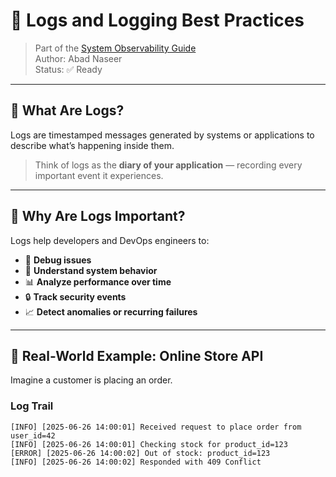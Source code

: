 # 📄 Logs and Logging Best Practices

> Part of the [System Observability Guide](../)  
> Author: Abad Naseer  
> Status: ✅ Ready

---

## 🧾 What Are Logs?

Logs are timestamped messages generated by systems or applications to describe what’s happening inside them.

> Think of logs as the **diary of your application** — recording every important event it experiences.

---

## 🤔 Why Are Logs Important?

Logs help developers and DevOps engineers to:

- 🐞 **Debug issues**
- 🧠 **Understand system behavior**
- 📊 **Analyze performance over time**
- 🔒 **Track security events**
- 📈 **Detect anomalies or recurring failures**

---

## 🧪 Real-World Example: Online Store API

Imagine a customer is placing an order.

### Log Trail

```text
[INFO] [2025-06-26 14:00:01] Received request to place order from user_id=42
[INFO] [2025-06-26 14:00:01] Checking stock for product_id=123
[ERROR] [2025-06-26 14:00:02] Out of stock: product_id=123
[INFO] [2025-06-26 14:00:02] Responded with 409 Conflict
